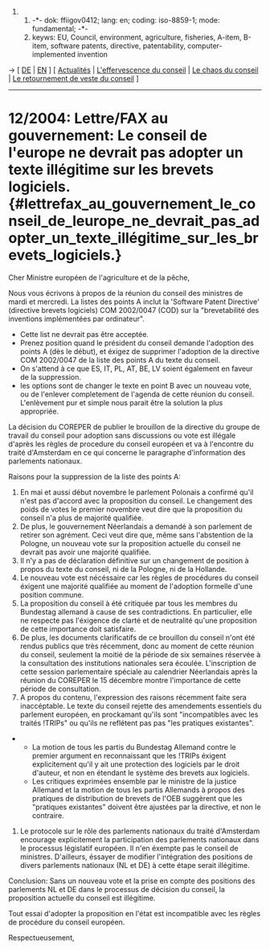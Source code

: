 1.  1.  -\*- dok: ffiigov0412; lang: en; coding: iso-8859-1; mode:
        fundamental; -\*-
    2.  keyws: EU, Council, environment, agriculture, fisheries, A-item,
        B-item, software patents, directive, patentability,
        computer-implemented invention

-\> \[ [ DE](LtrFfiiKuenast0412De "wikilink") \| [
EN](LtrFfiiKuenast0412En "wikilink") \] \[ [
Actualités](SwpatcninoFr "wikilink") \| [ L\'effervescence du
conseil](Cons041215Fr "wikilink") \| [ Le chaos du
conseil](Cons041217Fr "wikilink") \| [ Le retournement de veste du
conseil](ConsRevers04Fr "wikilink") \]

------------------------------------------------------------------------

# 12/2004: Lettre/FAX au gouvernement: Le conseil de l\'europe ne devrait pas adopter un texte illégitime sur les brevets logiciels. {#lettrefax_au_gouvernement_le_conseil_de_leurope_ne_devrait_pas_adopter_un_texte_illégitime_sur_les_brevets_logiciels.}

Cher Ministre européen de l\'agriculture et de la pêche,

Nous vous écrivons à propos de la réunion du conseil des ministres de
mardi et mercredi. La listes des points A inclut la \'Software Patent
Directive\' (directive brevets logiciels) COM 2002/0047 (COD) sur la
\"brevetabilité des inventions implémentées par ordinateur\".

-   Cette list ne devrait pas être acceptée.
-   Prenez position quand le président du conseil demande l\'adoption
    des points A (dès le début), et éxigez de supprimer l\'adoption de
    la directive COM 2002/0047 de la liste des points A du texte du
    conseil.
-   On s\'attend à ce que ES, IT, PL, AT, BE, LV soient également en
    faveur de la suppression.
-   les options sont de changer le texte en point B avec un nouveau
    vote, ou de l\'enlever completement de l\'agenda de cette réunion du
    conseil. L\'enlèvement pur et simple nous parait être la solution la
    plus appropriée.

La décision du COREPER de publier le brouillon de la directive du groupe
de travail du conseil pour adoption sans discussions ou vote est
illégale d\'après les règles de procedure du conseil européen et va à
l\'encontre du traité d\'Amsterdam en ce qui concerne le paragraphe
d\'information des parlements nationaux.

Raisons pour la suppression de la liste des points A:

1.  En mai et aussi début novembre le parlement Polonais a confirmé
    qu\'il n\'est pas d\'accord avec la proposition du conseil. Le
    changement des poids de votes le premier novembre veut dire que la
    proposition du conseil n\'a plus de majorité qualifiée.
2.  De plus, le gouvernement Néerlandais a demandé à son parlement de
    retirer son agrément. Ceci veut dire que, même sans l\'abstention de
    la Pologne, un nouveau vote sur la proposition actuelle du conseil
    ne devrait pas avoir une majorité qualifiée.
3.  Il n\'y a pas de déclaration définitive sur un changement de
    position à propos du texte du conseil, ni de la Pologne, ni de la
    Hollande.
4.  Le nouveau vote est nécéssaire car les règles de procédures du
    conseil éxigent une majorité qualifiée au moment de l\'adoption
    formelle d\'une position commune.
5.  La proposition du conseil à été critiquée par tous les membres du
    Bundestag allemand à cause de ses contradictions. En particulier,
    elle ne respecte pas l\'éxigence de clarté et de neutralité qu\'une
    proposition de cette importance doit satisfaire.
6.  De plus, les documents clarificatifs de ce brouillon du conseil
    n\'ont été rendus publics que très récemment, donc au moment de
    cette réunion du conseil, seulement la moitié de la période de six
    semaines réservée à la consultation des institutions nationales sera
    écoulée. L\'inscription de cette session parlementaire spéciale au
    calendrier Néerlandais après la réunion du COREPER le 15 décembre
    montre l\'importance de cette période de consultation.
7.  A propos du contenu, l\'expression des raisons récemment faite sera
    inaccéptable. Le texte du conseil rejette des amendements essentiels
    du parlement européen, en prockamant qu\'ils sont \"incompatibles
    avec les traités !TRIPs\" ou qu\'ils ne reflétent pas pas \"les
    pratiques existantes\".

-   -   La motion de tous les partis du Bundestag Allemand contre le
        premier argument en reconnaissant que les !TRIPs éxigent
        explicitement qu\'il y ait une protection des logiciels par le
        droit d\'auteur, et non en étendant le système des brevets aux
        logiciels.
    -   Les critiques exprimées ensemble par le ministre de la justice
        Allemand et la motion de tous les partis Allemands à propos des
        pratiques de distribution de brevets de l\'OEB suggèrent que les
        \"pratiques existantes\" doivent être ajustées par la directive,
        et non le contraire.

1.  Le protocole sur le rôle des parlements nationaux du traité
    d\'Amsterdam encourage explicitement la participation des parlements
    nationaux dans le processus législatif européen. Il n\'en éxempte
    pas le conseil de ministres. D\'ailleurs, éssayer de modifier
    l\'intégration des positions de divers parlements nationaux (NL et
    DE) à cette étape serait illégitime.

Conclusion: Sans un nouveau vote et la prise en compte des positions des
parlements NL et DE dans le processus de décision du conseil, la
proposition actuelle du conseil est illégitime.

Tout essai d\'adopter la proposition en l\'état est incompatible avec
les règles de procédure du conseil européen.

Respectueusement,
